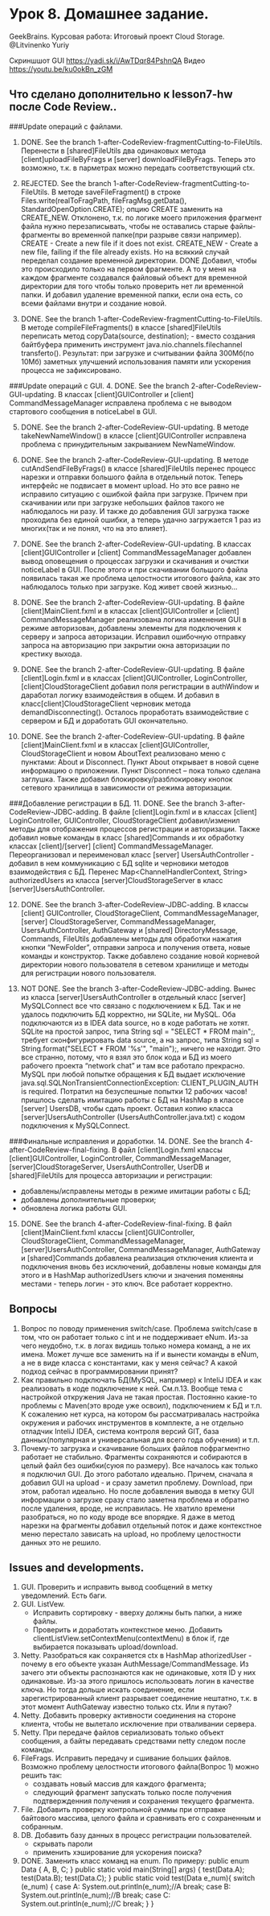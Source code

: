 # Урок 8. Домашнее задание. 
GeekBrains. Курсовая работа: Итоговый проект Cloud Storage.
@Litvinenko Yuriy

Скриншшот GUI https://yadi.sk/i/AwTDqr84PshnQA
Видео https://youtu.be/ku0okBn_zGM

## Что сделано дополнительно к lesson7-hw после Code Review..
###Update операций с файлами.
1.	DONE. See the branch 1-after-CodeReview-fragmentCutting-to-FileUtils. 
Перенести в [shared]FileUtils два одинаковых метода [client]uploadFileByFrags и [server] downloadFileByFrags.
Теперь это возможно, т.к. в парметрах можно передать соответствующий ctx.

2.	REJECTED. See the branch 1-after-CodeReview-fragmentCutting-to-FileUtils.
В методе saveFileFragment() в строке 
Files.write(realToFragPath, fileFragMsg.getData(), StandardOpenOption.CREATE); 
опцию CREATE заменить на CREATE_NEW.
Отклонено, т.к. по логике моего приложения фрагмент файла нужно перезаписывать, чтобы не оставались старые файлы-фрагменты во временной папке(при разрыве связи например).
CREATE - Create a new file if it does not exist.
CREATE_NEW - Create a new file, failing if the file already exists.
Но на всяккий случай переделал создание временной директории. 
DONE Добавил, чтобы это происходило только на первом фрагменте. А то у меня на каждом фрагменте создавался файловый объект для временной директории для того чтобы только проверить нет ли временной папки.
И добавил удаление временной папки, если она есть, со всеми файлами внутри и создание новой.

3.	DONE. See the branch 1-after-CodeReview-fragmentCutting-to-FileUtils.
В методе compileFileFragments() в классе [shared]FileUtils переписать метод copyData(source, destination); - вместо создания байтбуфера применить инструмент java.nio.channels.filechannel transferto(). 
Результат: при загрузке и считывании файла 300Мб(по 10Мб) заметных улучшений использования памяти или ускорения процесса не зафиксировано.

###Update операций с GUI.
4.	DONE. See the branch 2-after-CodeReview-GUI-updating.
В классах [client]GUIController и  [client] CommandMessageManager исправлена проблема с не выводом стартового сообщения в noticeLabel в GUI.

5.	DONE. See the branch 2-after-CodeReview-GUI-updating.
В методе takeNewNameWindow() в классе [client]GUIController исправлена проблема с принудительным закрыванием NewNameWindow.

6.	DONE. See the branch 2-after-CodeReview-GUI-updating.
В методе cutAndSendFileByFrags() в классе [shared]FileUtils перенес процесс нарезки и отправки большого файла в отдельный поток. Теперь интерфейс не подвисает в момент upload.
Но это все равно не исправило ситуацию с ошибкой файла при загрузке. Причем при скачивании или при загрузке небольших файлов такого не наблюдалось ни разу. И также до добавления GUI загрузка также проходила без единой ошибки, а теперь удачно загружается 1 раз из многих(так и не понял, что на это влияет).

7.	DONE. See the branch 2-after-CodeReview-GUI-updating.
В классах [client]GUIController и  [client] CommandMessageManager добавлен вывод оповещения о процессах загрузки и скачивания и очистки noticeLabel в GUI.
После этого и при скачивании большого файла появилась такая же проблема целостности итогового файла, как это наблюдалось только при загрузке. Код живет своей жизнью...

8.	DONE. See the branch 2-after-CodeReview-GUI-updating.
В файле [client]MainClient.fxml и в классах [client]GUIController и [client] CommandMessageManager реализована логика изменения GUI в режиме авторизован, добавлены элементы для подключения к серверу и запроса авторизации.
Исправил ошибочную отправку запроса на авторизацию при закрытии окна авторизации по крестику выхода.

9.	DONE. See the branch 2-after-CodeReview-GUI-updating.
В файле [client]Login.fxml и в классах [client]GUIController, LoginController, [client]CloudStorageClient добавил поля регистрации в authWindow и даработал логику взаимодействия в общем. И добавил в класс[client]CloudStorageClient черновик метода demandDisconnecting(). Осталось проработать взаимодействие с сервером и БД и доработать GUI окончательно.

10.	DONE. See the branch 2-after-CodeReview-GUI-updating.
В файле [client]MainClient.fxml и в классах [client]GUIController, CloudStorageClient и новом AboutText реализовано меню с пунктами: About и Disconnect. 
Пункт About открывает в новой сцене информацию о приложении. 
Пункт Disconnect – пока только сделана заглушка.
Также добавил блокировку/разблокировку кнопок сетевого хранилища в зависимости от режима авторизации.

###Добавление регистрации в БД.
11.	DONE. See the branch 3-after-CodeReview-JDBC-adding.
В файле [client]Login.fxml и в классах [client] LoginController, GUIController, CloudStorageClient добавил/изменил методы для отображения процессов регистрации и авторизации. 
Также добавил новые команды в класс [shared]Commands и их обработку классах [client]/[server] [client] CommandMessageManager. Переорганизовал и переименовал класс [server] UsersAuthController - добавил в нем коммуникацию с БД sqlite и черновики методов взаимодействия с БД.
Перенес Map<ChannelHandlerContext, String> authorizedUsers из класса [server]CloudStorageServer в класс [server]UsersAuthController.

12.	DONE. See the branch 3-after-CodeReview-JDBC-adding.
В классы [client] GUIController, CloudStorageClient, CommandMessageManager, 
[server] CloudStorageServer, CommandMessageManager, UsersAuthController, AuthGateway и
[shared] DirectoryMessage, Commands, FileUtils добавлены методы для обработки нажатия кнопки “NewFolder”, отправки запроса и получения ответа, новые команды и конструктор. 
Также добавлено создание новой корневой директории нового пользователя в сетевом хранилище и методы для регистрации нового пользователя.

13.	NOT DONE. See the branch 3-after-CodeReview-JDBC-adding.
Вынес из класса [server]UsersAuthController в отдельный класс [server] MySQLConnect все что связано с подключением к БД. Так и не удалось подключить БД корректно, ни SQLite, ни MySQL. Оба подключаются из в IDEA data source, но в коде работать не хотят. 
SQLite на простой запрос, типа String sql = "SELECT * FROM main";, требует сконфигурировать data source, а на запрос, типа String sql = String.format("SELECT * FROM '%s'", "main");, ничего не находит. Это все странно, потому, что я взял это блок кода и БД из моего рабочего проекта “network chat” и там все работало прекрасно.
MySQL при любой попытке обращения к БД выдает исключение java.sql.SQLNonTransientConnectionException: CLIENT_PLUGIN_AUTH is required. 
Потратил на безуспешные попытки 12 рабочих часов!
пришлось сделать имитацию работы с БД на HashMap в классе [server] UsersDB, чтобы сдать проект.
Оставил копию класса [server]UsersAuthController (UsersAuthController.java.txt) с кодом подключения к MySQLConnect.


###Финальные исправления и доработки.
14.	DONE. See the branch 4-after-CodeReview-final-fixing.
В файл [client]Login.fxml классы [client]GUIController, LoginController, CommandMessageManager, 
[server]CloudStorageServer, UsersAuthController, UserDB и
[shared]FileUtils для процесса авторизации и регистрации:
- добавлены/исправлены методы в режиме имитации работы с БД; 
- добавлены дополнительные проверки;
- обновлена логика работы GUI.

15. DONE. See the branch 4-after-CodeReview-final-fixing.
    В файл [client]MainClient.fxml классы [client]GUIController, CloudStorageClient, CommandMessageManager, 
    [server]UsersAuthController, CommandMessageManager, AuthGateway и
    [shared]Commands добавлена реализация отключения клиента и подключения вновь
    без исключений, добавлены новые команды для этого и в HashMap authorizedUsers
    ключи и значения поменяны местами - теперь логин - это ключ. 
    Все работает корректно.

## Вопросы
1. Вопрос по поводу применения switch/case.
   Проблема switch/case в том, что он работает только с int и не поддерживает eNum. Из-за чего неудобно, т.к. в логах видишь только номера команд, а не их имена.
   Может лучше все заменить на if и вынести команды в eNum, а не в виде класса с константами, как у меня сейчас?
   А какой подход сейчас в программировании принят?
2. Как правильно подключать БД(MySQL, например) к InteliJ IDEA и 
как реализовать в коде подключение к ней.
См.п.13.
Вообще тема с настройкой откружения Java не такая простая. 
Постоянно какие-то проблемы с Maven(это вроде уже освоил), 
подключением к БД и т.п.
К сожалению нет курса, на котором бы рассматривалась настройка окружения и рабочих инструментов 
в комплекте, а не отдельно отладчик InteliJ IDEA, система контроля версий GIT, 
база данных(популярная и универсальная для всего года обучения) и т.п.
3. Почему-то загрузка и скачивание больших файлов пофрагментно работает не стабильно.
Фрагменты сохраняются и собираются в целый файл без ошибки(суюя по размеру).
Все началось как только я подключил GUI. До этого работало идеально. 
Причем, сначала я добавил GUI на upload - и сразу заметил проблему. 
Download, при этом, работал идеально. Но после добавления вывода в метку GUI информации о загрузке
сразу стало заметна проблема и обратно после удаления, вроде, не исправилась.
Не хватило времени разобраться, но по коду вроде все впорядке. Я даже в метод нарезки на фрагменты 
добавил отдельный поток и даже контекстное меню перестало зависать на upload, но проблему целостности 
данных это не решило.


## Issues and developments.
1. GUI. Проверить и исправить вывод сообщений в метку уведомлений. Есть баги.
2. GUI. ListVew. 
	- Исправить сортировку - вверху должны быть папки, а ниже файлы. 
	- Проверить и доработать контекстное меню. Добавить clientListView.setContextMenu(contextMenu) в блок if, где выбирается показывать 		upload/download.
3. Netty. Разобраться как сохраняется ctx в HashMap athorizedUser - почему в его объекте указан AuthMessage/CommandMessage. Из зачего эти объекты распознаются как не одинаковые, хотя ID у них одинаковые. Из-за этого пришлось использовать логин в качестве ключа. Но тогда дольше искать соединение, если зарегистрированный клиент разрывает соединение нештатно, т.к. в этот момент AuthGateway известно только ctx. 
Или я путаю?
4. Netty. Добавить проверку активности соединения на стороне клиента, чтобы не вылетало исключение при отваливании сервера.
5. Netty. При передаче файлов сериализовать только объект сообщения, а байты передавать средствами netty следом после команды.
6. FileFrags. Исправить передачу и сшивание больших файлов. Возможно проблему целостности итогового файла(Вопрос 1) можно решить так:
	- создавать новый массив для каждого фрагмента;
	- следующий фрагмент запускать только после получения подтвержденния получения и сохранения текущего фрагмента.
7. File. Добавить проверку контрольной суммы при отправке байтового массива, целого файла и сравнивать его с сохраненным и собранным.
8. DB. Добавить базу данных в процесс регистрации пользователей.
	- скрывать пароли
	- применить хэширование для ускорения поиска?
9. DONE. Заменить класс команд на enum. По примеру:
    public enum Data {
        A, B, C;
    }
    public static void main(String[] args) {
        test(Data.A);
        test(Data.B);
        test(Data.C);
    }
    public static void test(Data e_num){
        switch (e_num) {
            case A:
                System.out.println(e_num);//A
                break;
            case B:
                System.out.println(e_num);//B
                break;
            case C:
                System.out.println(e_num);//C
                break;
        }
    }
